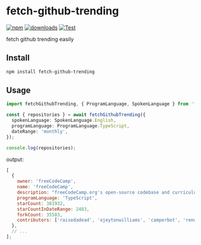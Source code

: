 # fetch-github-trending

[![npm](https://img.shields.io/npm/v/fetch-github-trending.svg)](https://npmjs.com/package/fetch-github-trending) [![downloads](https://img.shields.io/npm/dw/fetch-github-trending)](https://npmjs.com/package/fetch-github-trending) [![Test](https://github.com/tjx666/fetch-github-trending/actions/workflows/test.yml/badge.svg)](https://github.com/tjx666/fetch-github-trending/actions/workflows/test.yml)

fetch github trending easily

## Install

```bash
npm install fetch-github-trending
```

## Usage

```typescript
import fetchGithubTrending, { ProgramLanguage, SpokenLanguage } from 'fetch-github-trending';

const { repositories } = await fetchGithubTrending({
  spokenLanguage: SpokenLanguage.English,
  programLanguage: ProgramLanguage.TypeScript,
  dateRange: 'monthly',
});

console.log(repositories);
```

output:

```javascript
[
  {
    owner: 'freeCodeCamp',
    name: 'freeCodeCamp',
    description: "freeCodeCamp.org's open-source codebase and curriculum. Learn to code for free.",
    programLanguage: 'TypeScript',
    starCount: 381932,
    starCountInDateRange: 2483,
    forkCount: 35583,
    contributors: ['raisedadead', 'ojeytonwilliams', 'camperbot', 'renovate-bot', 'sahat'],
  },
  // ...
];
```
